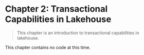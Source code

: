 # Chapter 2: Transactional Capabilities in Lakehouse
> This chapter is an introduction to transactional capabilities in lakehouse.

This chapter contains no code at this time.